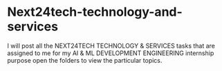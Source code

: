 # Next24tech-technology-and-services
I will post all the NEXT24TECH TECHNOLOGY &amp; SERVICES tasks that are assigned to me for my AI &amp; ML DEVELOPMENT  ENGINEERING internship purpose open the folders to view the particular topics.

